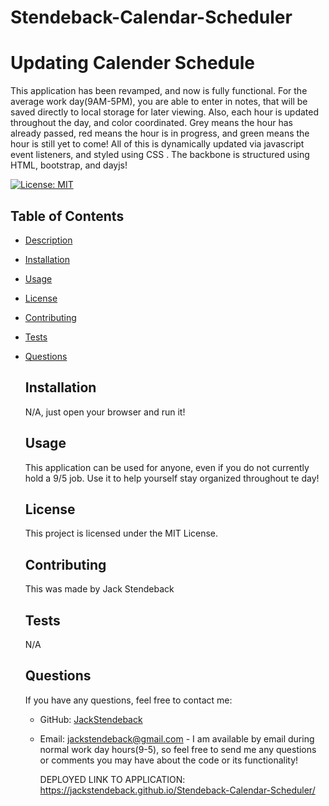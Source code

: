 # Stendeback-Calendar-Scheduler

  # Updating Calender Schedule

  This application has been revamped, and now is fully functional. For the average work day(9AM-5PM), you are able to enter in notes, that will be saved directly to local storage for later viewing. Also, each hour is updated throughout the day, and color coordinated. Grey means the hour has already passed, red means the hour is in progress, and green means the hour is still yet to come! All of this  is  dynamically updated via javascript event listeners, and styled using CSS . The backbone is structured using HTML, bootstrap, and dayjs!

  [![License: MIT](https://img.shields.io/badge/License-MIT-yellow.svg)](https://opensource.org/licenses/MIT)

  ## Table of Contents
- [Description](#description)
- [Installation](#installation)
- [Usage](#usage)
- [License](#license)
- [Contributing](#contributing)
- [Tests](#tests)
- [Questions](#questions)

  ## Installation
  N/A, just open your browser and run it!

  ## Usage
  This application can be used for anyone, even if you do not currently hold a 9/5 job. Use it to help yourself stay organized throughout te day!

  ## License
  This project is licensed under the MIT License.

  ## Contributing
  This was made by Jack Stendeback

  ## Tests
  N/A

  ## Questions
  If you have any questions, feel free to contact me:
  - GitHub: [JackStendeback](https://github.com/JackStendeback)
  - Email: jackstendeback@gmail.com
        - I am available by email during normal work day hours(9-5), so feel free to send me any questions or comments you may have about the code or its functionality!

    DEPLOYED LINK TO APPLICATION: https://jackstendeback.github.io/Stendeback-Calendar-Scheduler/

    

